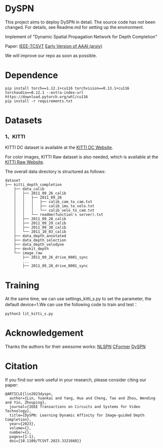 # DySPN

This project aims to deploy DySPN in detail. The source code has not been changed. For details, see Readme.md for setting up the environment.

Implement of "Dynamic Spatial Propagation Network for Depth Completion"

Paper: [IEEE-TCSVT](https://ieeexplore.ieee.org/document/10284921) [Early Version of AAAI (arxiv)](https://arxiv.org/pdf/2202.09769.pdf)

We will improve our repo as soon as possible.

# Dependence

    pip install torch==1.12.1+cu116 torchvision==0.13.1+cu116 torchaudio==0.12.1 --extra-index-url https://download.pytorch.org/whl/cu116
    pip install -r requirements.txt
    
# Datasets
### 1、KITTI
KITTI DC dataset is available at the [KITTI DC Website](http://www.cvlibs.net/datasets/kitti/eval_depth.php?benchmark=depth_completion).

For color images, KITTI Raw dataset is also needed, which is available at the [KITTI Raw Website](http://www.cvlibs.net/datasets/kitti/raw_data.php).

The overall data directory is structured as follows:

    dataset
    ├── kitti_depth_completion
        ├── data_calib
        │   ├── 2011_09_26_calib
        │   │   ├── 2011_09_26
        │   │   │   ├── calib_cam_to_cam.txt
        │   │   │   ├── calib_imu_to_velo.txt
        │   │   │   └── calib_velo_to_cam.txt
        │   │   └── readme(function's server).txt
        │   ├── 2011_09_28_calib
        │   ├── 2011_09_29_calib
        │   ├── 2011_09_30_calib
        │   └── 2011_10_03_calib 
        ├── data_depth_annotated
        ├── data_depth_selection 
        ├── data_depth_velodyne 
        ├── devkit_depth
        └── image_raw
            ├── 2011_09_26_drive_0001_sync
            ...
            ├── 2011_09_28_drive_0001_sync

# Training

At the same time, we can use settings_kitti_s.py to set the parameter, the default device=1.We can use the following code to train and test：

    python3 lit_kitti_s.py


# Acknowledgement
Thanks the authors for their awesome works:
[NLSPN](https://github.com/zzangjinsun/NLSPN_ECCV20)
[CFormer](https://github.com/youmi-zym/CompletionFormer)
[DySPN](https://github.com/Kyakaka/DySPN)

# Citation
If you find our work useful in your research, please consider citing our paper:
```
@ARTICLE{lin2023dyspn,
  author={Lin, Yuankai and Yang, Hua and Cheng, Tao and Zhou, Wending and Yin, Zhouping},
  journal={IEEE Transactions on Circuits and Systems for Video Technology}, 
  title={DySPN: Learning Dynamic Affinity for Image-guided Depth Completion}, 
  year={2023},
  volume={},
  number={},
  pages={1-1},
  doi={10.1109/TCSVT.2023.3321668}}
```
